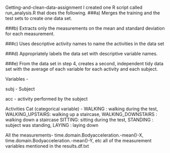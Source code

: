 Getting-and-clean-data-assignment
I created one R script called run_analysis.R that does the following.
###a) Merges the training and the test sets to create one data set.

###b) Extracts only the measurements on the mean and standard deviation for each measurement. 

###c) Uses descriptive activity names to name the activities in the data set 


###d) Appropriately labels the data set with descriptive variable names. 


###e) From the data set in step 4, creates a second, independent tidy data set with the average of each variable for each activity and each subject.


Variables - 

subj - Subject 

acc - activity performed by the subject

Activities Cat (categorical variable) - 
WALKING : walking during the test, WALKING_UPSTAIRS: walking up a staircase, WALKING_DOWNSTAIRS : walking down a staircase SITTING: sitting during the test, STANDING : subject was standing, LAYING : laying down 

All the measurements- 
time.domain.Bodyacceleration.-mean()-X, time.domain.Bodyacceleration.-mean()-Y, etc all of the measurement variables mentioned in the results.df.txt

